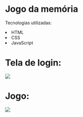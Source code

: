 # Jogo da memória

Tecnologias utilizadas:
<li> HTML </li>
<li> CSS </li>
<li> JavaScript </li>



# Tela de login:


<img src="https://cdn.discordapp.com/attachments/694618905838092319/1003058146106949652/login.png">

# Jogo: 

<img src="https://cdn.discordapp.com/attachments/694618905838092319/1003058145796559009/game.png">
